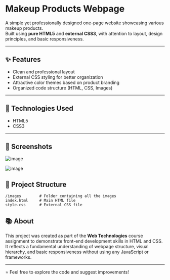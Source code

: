 # Makeup Products Webpage

A simple yet professionally designed one-page website showcasing various makeup products.  
Built using **pure HTML5** and **external CSS3**, with attention to layout, design principles, and basic responsiveness.

---

## ✨ Features
- Clean and professional layout
- External CSS styling for better organization
- Attractive color themes based on product branding
- Organized code structure (HTML, CSS, Images)

---

## 🚀 Technologies Used
- HTML5
- CSS3

---

## 📸 Screenshots
![image](https://github.com/user-attachments/assets/fd6338b2-7604-4cc2-a9b8-06323a1a38ae)

![image](https://github.com/user-attachments/assets/54716d9c-0323-410c-90ab-f367a6efc00d)


## 📂 Project Structure
```
/images        # Folder containing all the images
index.html     # Main HTML file
style.css      # External CSS file
```

## 📚 About
This project was created as part of the **Web Technologies** course assignment to demonstrate front-end development skills in HTML and CSS.  
It reflects a fundamental understanding of webpage structure, visual hierarchy, and basic responsiveness without using any JavaScript or frameworks.

--- 

⭐ Feel free to explore the code and suggest improvements!
